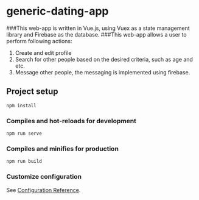 # generic-dating-app

###This web-app is written in Vue.js, using Vuex as a state management library and Firebase as the database. 
###This web-app allows a user to perform following actions:
1) Create and edit profile
2) Search for other people based on the desired criteria, such as age and etc.
3) Message other people, the messaging is implemented using firebase.

## Project setup
```
npm install
```

### Compiles and hot-reloads for development
```
npm run serve
```

### Compiles and minifies for production
```
npm run build
```

### Customize configuration
See [Configuration Reference](https://cli.vuejs.org/config/).
